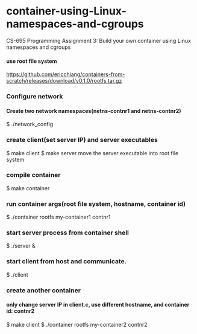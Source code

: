 # container-using-Linux-namespaces-and-cgroups
CS-695   Programming Assignment 3: Build your own container using Linux namespaces and cgroups

#### use root file system 
https://github.com/ericchiang/containers-from-scratch/releases/download/v0.1.0/rootfs.tar.gz


### Configure network
#### Create two network namespaces(netns-contnr1 and netns-contnr2)
$ ./network_config


### create client(set server IP) and server executables
$ make client
$ make server
move the server executable into root file system


### compile container
$ make container


### run container args(root file system, hostname, container id)
$ ./container rootfs my-container1 contnr1


### start server process from container shell
$ ./server &


### start client from host and communicate.
$ ./client


### create another container 
#### only change server IP in client.c, use different hostname, and container id: contnr2
$ make client
$ ./container rootfs my-container2 contnr2

